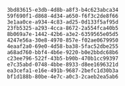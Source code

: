 
                3bd83615-e3db-4d8b-a8f3-b4c623abca34
                59f690f1-d868-4d34-a650-f6f3c2de8f66
                3e1aa0ce-a934-4c83-ad25-0d133f5af95d
                23fb5325-a293-4cca-8672-2a554fca40b5
                8b069a7e-1442-42b6-a3e2-6359565e05d5
                4247e56a-30e8-4970-857e-f02ae0679950
                4eaaf2a0-69e0-4d58-ba38-5fac52dbe255
                a68ad760-bbf4-4b6e-9220-b0e2bbdc68b6
                c23ee796-522f-43b5-b90b-470b1cc99397
                e7c35abd-0748-4bbe-8933-d8ee1696321d
                ea3cefa1-e16e-491b-9687-2befc1d30b3a
                bf1d188b-80be-4e7c-a0c3-2caeb2ea5ab6
                